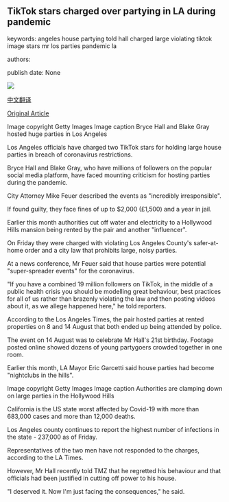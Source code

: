 ## TikTok stars charged over partying in LA during pandemic

keywords: angeles house partying told hall charged large violating tiktok image stars mr los parties pandemic la

authors: 

publish date: None

![](https://ichef.bbci.co.uk/news/1024/branded_news/13E7/production/_114159050_gettyimages-1228133679.jpg)

[中文翻译](TikTok%20stars%20charged%20over%20partying%20in%20LA%20during%20pandemic_zh.md)

[Original Article](https://www.bbc.com/news/world-us-canada-53954673)

Image copyright Getty Images Image caption Bryce Hall and Blake Gray hosted huge parties in Los Angeles

Los Angeles officials have charged two TikTok stars for holding large house parties in breach of coronavirus restrictions.

Bryce Hall and Blake Gray, who have millions of followers on the popular social media platform, have faced mounting criticism for hosting parties during the pandemic.

City Attorney Mike Feuer described the events as "incredibly irresponsible".

If found guilty, they face fines of up to $2,000 (£1,500) and a year in jail.

Earlier this month authorities cut off water and electricity to a Hollywood Hills mansion being rented by the pair and another "influencer".

On Friday they were charged with violating Los Angeles County's safer-at-home order and a city law that prohibits large, noisy parties.

At a news conference, Mr Feuer said that house parties were potential "super-spreader events" for the coronavirus.

"If you have a combined 19 million followers on TikTok, in the middle of a public health crisis you should be modelling great behaviour, best practices for all of us rather than brazenly violating the law and then posting videos about it, as we allege happened here," he told reporters.

According to the Los Angeles Times, the pair hosted parties at rented properties on 8 and 14 August that both ended up being attended by police.

The event on 14 August was to celebrate Mr Hall's 21st birthday. Footage posted online showed dozens of young partygoers crowded together in one room.

Earlier this month, LA Mayor Eric Garcetti said house parties had become "nightclubs in the hills".

Image copyright Getty Images Image caption Authorities are clamping down on large parties in the Hollywood Hills

California is the US state worst affected by Covid-19 with more than 683,000 cases and more than 12,000 deaths.

Los Angeles county continues to report the highest number of infections in the state - 237,000 as of Friday.

Representatives of the two men have not responded to the charges, according to the LA Times.

However, Mr Hall recently told TMZ that he regretted his behaviour and that officials had been justified in cutting off power to his house.

"I deserved it. Now I'm just facing the consequences," he said.
